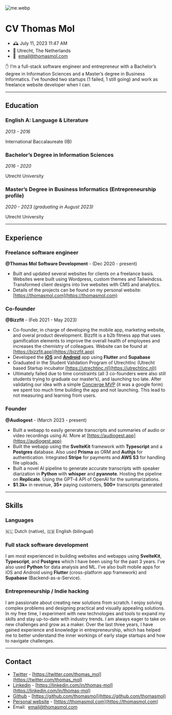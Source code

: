 ![me.webp](/images/thomasmol.webp)
# CV Thomas Mol

- 🕰️ July 11, 2023 11:47 AM
- 📍 Utrecht, The Netherlands
- 📧  email@thomasmol.com


<aside>
✋ I’m a full-stack software engineer and entrepreneur with a Bachelor’s degree in Information Sciences and a Master’s degree in Business Informatics. I’ve founded two startups (1 failed, 1 still going) and work as freelance website developer when I can.

</aside>

---

## **Education**

### **English A: Language & Literature**

*2013 - 2016*

International Baccalaureate (IB)

### Bachelor’s Degree in Information Sciences

*2016 - 2020*

Utrecht University

### Master’s Degree in Business Informatics (Entrepreneurship profile)

*2020 - 2023 (graduating in August 2023)*

Utrecht University

---

## Experience

### Freelance software engineer

**@Thomas Mol Software Development** - (Dec 2020 - present)

- Built and updated several websites for clients on a freelance basis. Websites were built using Wordpress, custom themes and Tailwindcss. Transformed client designs into live websites with CMS and analytics.
- Details of the projects can be found on my personal website: [https://thomasmol.com](https://thomasmol.com)

### Co-founder

**@Bizzfit** - (Feb 2021 - May 2023)

- Co-founder, in charge of developing the mobile app, marketing website, and overal product development. Bizzfit is a b2b fitness app that uses gamification elements to improve the overall health of employees and increases the chemistry of colleagues. Website can be found at [https://bizzfit.app](https://bizzfit.app)
- Developed the **[iOS](https://apps.apple.com/us/app/bizzfit/id1661301229)** and [**Android**](https://play.google.com/store/apps/details?id=com.bizzfit.android.app) app using **Flutter** and **Supabase**
- Graduated in the Student Validation Program of UtrechtInc (Utrecht based Startup incubator [https://utrechtinc.nl](https://utrechtinc.nl))
- Ultimately failed due to time constraints (all 3 co-founders were also still students trying to graduate our master’s), and launching too late. After validating our idea with a simple [Concierge MVP](https://www.shortform.com/blog/concierge-mvp/) (it was a google form) we spent too much time building the app and not launching. This lead to not measuring and learning from users.

### **Founder**

**@Audiogest** - (March 2023 - present)

- Built a webapp to easily generate transcripts and summaries of audio or video recordings using AI. More at [https://audiogest.app](https://audiogest.app)
- Built the webapp using the **SvelteKit** framework with **Typescript** and a **Postgres** database. Also used **Prisma** as ORM and **Authjs** for authentication. Integrated **Stripe** for payments and **AWS S3** for handling file uploads.
- Built a novel AI pipeline to generate accurate transcripts with speaker diarization in **Python** with **whisper** and **pyannote**. Hosting the pipeline on **Replicate**. Using the GPT-4 API of OpenAI for the summarizations.
- **$1.3k+** in revenue, **35+** paying customers, **500+** transcripts generated

---

## Skills

### Languages

🇳🇱 Dutch (native), 🇬🇧 English (bilingual)

### Full stack software development

I am most experienced in building websites and webapps using **SvelteKit**, **Typescript**, and **Postgres** which I have been using for the past 3 years. I’ve also used **Python** for data analysis and ML. I’ve also built mobile apps for iOS and Android using **Flutter** (cross-platform app framework) and **Supabase** (Backend-as-a-Service). 

### Entrepreneurship / Indie hacking

I am passionate about creating new solutions from scratch. I enjoy solving complex problems and designing practical and visually appealing solutions. In my free time, I experiment with new technologies and tools to expand my skills and stay up-to-date with industry trends. I am always eager to take on new challenges and grow as a maker. Over the last three years, I have gained experience and knowledge in entrepreneurship, which has helped me to better understand the inner workings of early stage startups and how to navigate challenges.

---

## Contact

- [Twitter](https://twitter.com/thomas_mol) - [https://twitter.com/thomas_mol](https://twitter.com/thomas_mol)
- [Linkedin](https://www.linkedin.com/in/thomas-mol/) - [https://linkedin.com/in/thomas-mol](https://linkedin.com/in/thomas-mol)
- [Github](https://github.com/thomasmol) - [https://github.com/thomasmol](https://github.com/thomasmol)
- [Personal website](https://thomasmol.com/) - [https://thomasmol.com](https://thomasmol.com)
- Email:  email@thomasmol.com
